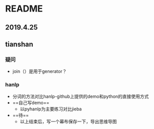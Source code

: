 # README

## 2019.4.25



## tianshan

### 疑问

- join（）是用于generator？

### hanlp

- 分词的方法对比hanlp-github上提供的demo和python的直接使用方式
- ==自己写demo==
  - 以pyhanlp为主要练习对比jieba
- ==待==
  - 以上结束后，写一个幕布保存一下，导出思维导图